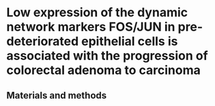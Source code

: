 # Low expression of the dynamic network markers FOS/JUN in pre-deteriorated epithelial cells is associated with the progression of colorectal adenoma to carcinoma
## Materials and methods
